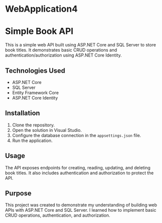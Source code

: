 # WebApplication4
# Simple Book API

This is a simple web API built using ASP.NET Core and SQL Server to store book titles. It demonstrates basic CRUD operations and authentication/authorization using ASP.NET Core Identity.

## Technologies Used

* ASP.NET Core
* SQL Server
* Entity Framework Core
* ASP.NET Core Identity

## Installation

1. Clone the repository.
2. Open the solution in Visual Studio.
3. Configure the database connection in the `appsettings.json` file.
4. Run the application.

## Usage

The API exposes endpoints for creating, reading, updating, and deleting book titles. It also includes authentication and authorization to protect the API.

## Purpose

This project was created to demonstrate my understanding of building web APIs with ASP.NET Core and SQL Server. I learned how to implement basic CRUD operations, authentication, and authorization.
